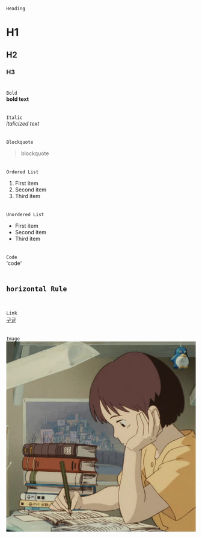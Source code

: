 `Heading`
# H1
## H2
### H3 <br><br>

`Bold` <br> 
**bold text** <br><br>

`Italic` <br> 
*italicized text* <br><br>

`Blockquote` <br> 
> blockquote

<br> `Ordered List`
1. First item
2. Second item
3. Third item <br><br> 

`Unordered List`
- First item
- Second item
- Third item <br><br> 

`Code` <br>
'code' <br><br> 

`horizontal Rule` <br><br> 
---

`Link` <br>
[구글](https://www.google.com) <br><br> 

`Image` <br> 
![프로필](02_Profile_Image.jpg)